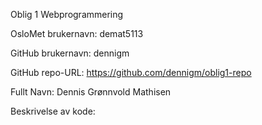 Oblig 1 Webprogrammering 

OsloMet brukernavn: demat5113

GitHub brukernavn: dennigm

GitHub repo-URL: https://github.com/dennigm/oblig1-repo

Fullt Navn: Dennis Grønnvold Mathisen


Beskrivelse av kode:
